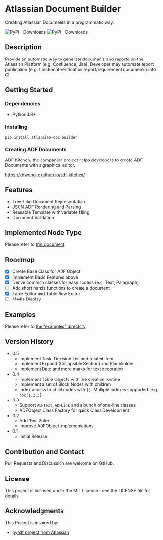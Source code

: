 # Atlassian Document Builder

Creating Atlassian Documents in a programmatic way.

![PyPI - Downloads](https://img.shields.io/pypi/dw/atlassian-doc-builder)
![PyPI - Downloads](https://img.shields.io/pypi/dm/atlassian-doc-builder)

## Description

Provide an automatic way to generate documents and reports on the Atlassian Platform (e.g. Confluence, Jira).
Developer may automate report publication (e.g. functional verification report/requirement documents) into CI.

## Getting Started

### Dependencies

- Python3.8+

### Installing

```shell
pip install atlassian-doc-builder
```

### Creating ADF Documents

ADF Kitchen, the companion project helps developers to create ADF Documents with a graphical editor.

https://khwong-c.github.io/adf-kitchen/

## Features

- Tree-Like Document Representation
- JSON ADF Rendering and Parsing
- Reusable Template with variable filling 
- Document Validation

## Implemented Node Type

Please refer to [this document](Implemented_nodes.md).

## Roadmap

- [x] Create Base Class for ADF Object
- [x] Implement Basic Features above
- [x] Derive common classes for easy access (e.g. Text, Paragraph)
- [ ] Add short hands functions to create a document
- [x] Table Editor and Table Row Editor
- [ ] Media Display

## Examples

Please refer to [the "examples" directory](examples).

## Version History

- 0.5
  - Implement Task, Decision List and related item
  - Implement Expand (Collapsible Section) and Placeholder
  - Implement Date and more marks for text decoration
- 0.4
  - Implement Table Objects with the creation routine
  - Implement a set of Block Nodes with children
  - Index access to child nodes with `[]`. Multiple indexes supported. e.g. `doc[1,2,3]`
- 0.3
  - Support `ADFText`, `ADFLink` and a bunch of one-line classes
  - ADFObject Class Factory for quick Class Development
- 0.2
  - Add Test Suite
  - Improve ADFObject Implementations
- 0.1
  - Initial Release

## Contribution and Contact

Pull Requests and Discussion are welcome on GitHub.

## License

This project is licensed under the MIT License - see the LICENSE file for details

## Acknowledgments

This Project is inspired by:
- [pyadf project from Atlassian](https://bitbucket.org/atlassian/pyadf)
